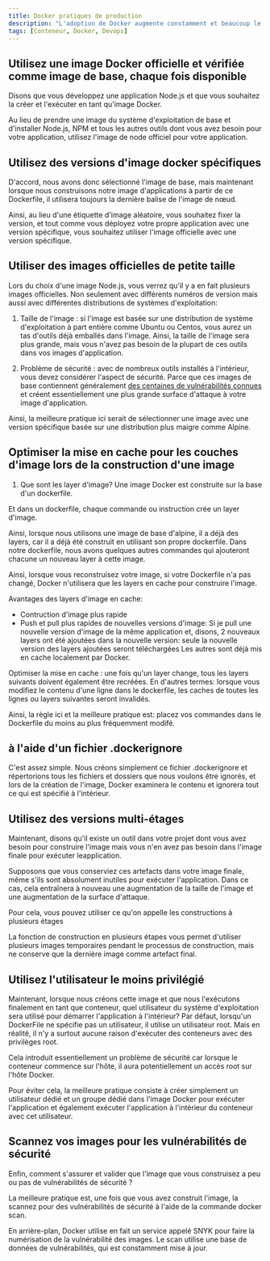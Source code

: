 ```yaml
---
title: Docker pratiques de production
description: "L'adoption de Docker augmente constamment et beaucoup le connaissent, mais tout le monde n'utilise pas Docker selon les meilleures pratiques."
tags: [Conteneur, Docker, Devops]
---
```


<!--truncate-->

## Utilisez une image Docker officielle et vérifiée comme image de base, chaque fois disponible

Disons que vous développez une application Node.js et que vous souhaitez la créer et l'exécuter en tant qu'image Docker.

Au lieu de prendre une image du système d'exploitation de base et d'installer Node.js, NPM et tous les autres outils dont vous avez besoin pour votre application, utilisez l'image de node officiel pour votre application.

## Utilisez des versions d'image docker spécifiques

D'accord, nous avons donc sélectionné l'image de base, mais maintenant lorsque nous construisons notre image d'applications à partir de ce Dockerfile, il utilisera toujours la dernière balise de l'image de nœud.

Ainsi, au lieu d'une étiquette d'image aléatoire, vous souhaitez fixer la version, et tout comme vous déployez votre propre application avec une version spécifique, vous souhaitez utiliser l'image officielle avec une version spécifique.

## Utiliser des images officielles de petite taille

Lors du choix d'une image Node.js, vous verrez qu'il y a en fait plusieurs images officielles. Non seulement avec différents numéros de version mais aussi avec différentes distributions de systèmes d'exploitation:

1) Taille de l'image : si l'image est basée sur une distribution de système d'exploitation à part entière comme Ubuntu ou Centos, vous aurez un tas d'outils déjà emballés dans l'image. Ainsi, la taille de l'image sera plus grande, mais vous n'avez pas besoin de la plupart de ces outils dans vos images d'application.

2) Problème de sécurité : avec de nombreux outils installés à l'intérieur, vous devez considérer l'aspect de sécurité. Parce que ces images de base contiennent généralement [des centaines de vulnérabilités connues](https://snyk.io/blog/openSourcesEcurity-2020Survey/) et créent essentiellement une plus grande surface d'attaque à votre image d'application.

Ainsi, la meilleure pratique ici serait de sélectionner une image avec une version spécifique basée sur une distribution plus maigre comme Alpine.

## Optimiser la mise en cache pour les couches d'image lors de la construction d'une image

1) Que sont les layer d'image? Une image Docker est construite sur la base d'un dockerfile.

Et dans un dockerfile, chaque commande ou instruction crée un layer d'image.

Ainsi, lorsque nous utilisons une image de base d'alpine, il a déjà des layers, car il a déjà été construit en utilisant son propre dockerfile. Dans notre dockerfile, nous avons quelques autres commandes qui ajouteront chacune un nouveau layer à cette image.

Ainsi, lorsque vous reconstruisez votre image, si votre Dockerfile n'a pas changé, Docker n'utilisera que les layers en cache pour construire l'image.

Avantages des layers d'image en cache:

- Contruction d'image plus rapide
- Push et pull plus rapides de nouvelles versions d'image: Si je pull une nouvelle version d'image de la même application et, disons, 2 nouveaux layers ont été ajoutées dans la nouvelle version: seule la nouvelle version des layers ajoutées seront téléchargées Les autres sont déjà mis en cache localement par Docker.

Optimiser la mise en cache : une fois qu'un layer change, tous les layers suivants doivent également être recréées. En d'autres termes: lorsque vous modifiez le contenu d'une ligne dans le dockerfile, les caches de toutes les lignes ou layers suivantes seront invalidés.

Ainsi, la règle ici et la meilleure pratique est: placez vos commandes dans le Dockerfile du moins au plus fréquemment modifé.

## à l'aide d'un fichier .dockerignore

C'est assez simple. Nous créons simplement ce fichier .dockerignore et répertorions tous les fichiers et dossiers que nous voulons être ignorés, et lors de la création de l'image, Docker examinera le contenu et ignorera tout ce qui est spécifié à l'intérieur.

## Utilisez des versions multi-étages

Maintenant, disons qu'il existe un outil dans votre projet dont vous avez besoin pour construire l'image mais vous n'en avez pas besoin dans l'image finale pour exécuter leapplication.

Supposons que vous conserviez ces artefacts dans votre image finale, même s'ils sont absolument inutiles pour exécuter l'application. Dans ce cas, cela entraînera à nouveau une augmentation de la taille de l'image et une augmentation de la surface d'attaque.

Pour cela, vous pouvez utiliser ce qu'on appelle les constructions à plusieurs étages

La fonction de construction en plusieurs étapes vous permet d'utiliser plusieurs images temporaires pendant le processus de construction, mais ne conserve que la dernière image comme artefact final.

## Utilisez l'utilisateur le moins privilégié

Maintenant, lorsque nous créons cette image et que nous l'exécutons finalement en tant que conteneur, quel utilisateur du système d'exploitation sera utilisé pour démarrer l'application à l'intérieur? Par défaut, lorsqu'un DockerFile ne spécifie pas un utilisateur, il utilise un utilisateur root. Mais en réalité, il n'y a surtout aucune raison d'exécuter des conteneurs avec des privilèges root.

Cela introduit essentiellement un problème de sécurité car lorsque le conteneur commence sur l'hôte, il aura potentiellement un accès root sur l'hôte Docker.

Pour éviter cela, la meilleure pratique consiste à créer simplement un utilisateur dédié et un groupe dédié dans l'image Docker pour exécuter l'application et également exécuter l'application à l'intérieur du conteneur avec cet utilisateur.

## Scannez vos images pour les vulnérabilités de sécurité

Enfin, comment s'assurer et valider que l'image que vous construisez a peu ou pas de vulnérabilités de sécurité ?

La meilleure pratique est, une fois que vous avez construit l'image, la scannez pour des vulnérabilités de sécurité à l'aide de la commande docker scan.

En arrière-plan, Docker utilise en fait un service appelé SNYK pour faire la numérisation de la vulnérabilité des images. Le scan utilise une base de données de vulnérabilités, qui est constamment mise à jour.
